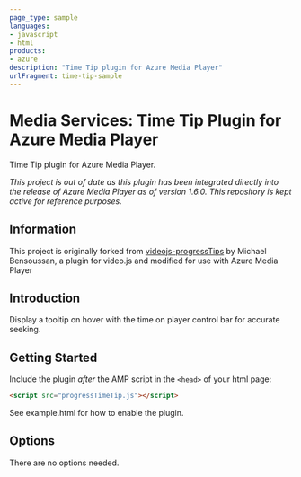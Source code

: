 ```yaml
---
page_type: sample
languages:
- javascript
- html
products:
- azure
description: "Time Tip plugin for Azure Media Player"
urlFragment: time-tip-sample
---
```


# Media Services: Time Tip Plugin for Azure Media Player

Time Tip plugin for Azure Media Player.

*This project is out of date as this plugin has been integrated directly into the release of Azure Media Player as of version 1.6.0.  This repository is kept active for reference purposes.* 

## Information

This project is originally forked from [videojs-progressTips](https://github.com/mickey/videojs-progressTips) by Michael Bensoussan, a plugin for video.js and modified for use with Azure Media Player 

## Introduction

Display a tooltip on hover with the time on player control bar for accurate seeking.

## Getting Started
Include the plugin *after* the AMP script in the `<head>` of your html page:

```html
<script src="progressTimeTip.js"></script>
```

See example.html for how to enable the plugin.

## Options

There are no options needed.
